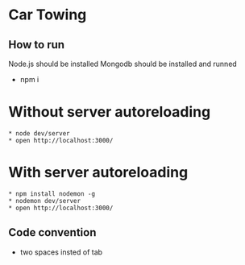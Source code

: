 # Car Towing

## How to run

  Node.js should be installed
  Mongodb should be installed and runned

  * npm i

  # Without server autoreloading

    * node dev/server
    * open http://localhost:3000/

  # With server autoreloading

    * npm install nodemon -g
    * nodemon dev/server
    * open http://localhost:3000/

## Code convention

  * two spaces insted of tab